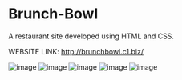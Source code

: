 # Brunch-Bowl
A restaurant site developed using HTML and CSS.

WEBSITE LINK: http://brunchbowl.c1.biz/ 

![image](https://user-images.githubusercontent.com/78888706/151664574-1be0f510-2c8a-477e-abb3-3b5ae8f1a08b.png)
![image](https://user-images.githubusercontent.com/78888706/151664597-71f7f597-24bd-4f69-aa61-21a21ae167d4.png)
![image](https://user-images.githubusercontent.com/78888706/151664634-bef2846d-964b-43fb-b5a1-e6b3e8fe8ba1.png)
![image](https://user-images.githubusercontent.com/78888706/151664652-918c29ce-ded4-4d93-aee2-1db8756d33f4.png)
![image](https://user-images.githubusercontent.com/78888706/151664679-8a4637a5-3801-4561-a52f-05985554b4e8.png)
